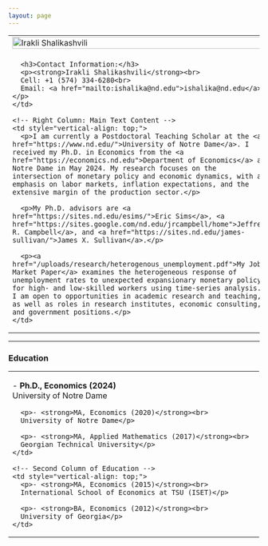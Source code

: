 ```yaml
---
layout: page
---
```


<table style="width: 100%;">
  <tr>
    <!-- Left Column: Image and Contact Information -->
    <td style="width: 35%; vertical-align: top; padding-right: 20px;">
      <img src="/uploads/20240926 JLH Irakli Shalikashvili-002.jpg" alt="Irakli Shalikashvili" style="width: 100%; margin-bottom: 10px;">
      
      <h3>Contact Information:</h3>
      <p><strong>Irakli Shalikashvili</strong><br>
      Cell: +1 (574) 334-6280<br>
      Email: <a href="mailto:ishalika@nd.edu">ishalika@nd.edu</a></p>
    </td>

    <!-- Right Column: Main Text Content -->
    <td style="vertical-align: top;">
      <p>I am currently a Postdoctoral Teaching Scholar at the <a href="https://www.nd.edu/">University of Notre Dame</a>. I received my Ph.D. in Economics from the <a href="https://economics.nd.edu">Department of Economics</a> at Notre Dame in May 2024. My research focuses on the intersection of monetary policy and economic dynamics, with an emphasis on labor markets, inflation expectations, and the extensive margin of the production sector.</p>

      <p>My Ph.D. advisors are <a href="https://sites.nd.edu/esims/">Eric Sims</a>, <a href="https://sites.google.com/nd.edu/jrcampbell/home">Jeffrey R. Campbell</a>, and <a href="https://sites.nd.edu/james-sullivan/">James X. Sullivan</a>.</p>

      <p><a href="/uploads/research/heterogenous_unemployment.pdf">My Job Market Paper</a> examines the heterogeneous response of unemployment rates to unexpected expansionary monetary policy for high- and low-skilled workers using time-series analysis. I am open to opportunities in academic research and teaching, as well as roles in research institutes, economic consulting, and government positions.</p>
    </td>
  </tr>
</table>

<hr>

<h3>Education</h3>
<table style="width: 100%;">
  <tr>
    <!-- First Column of Education -->
    <td style="vertical-align: top; padding-right: 20px;">
      <p>- <strong>Ph.D., Economics (2024)</strong><br>
      University of Notre Dame</p>

      <p>- <strong>MA, Economics (2020)</strong><br>
      University of Notre Dame</p>

      <p>- <strong>MA, Applied Mathematics (2017)</strong><br>
      Georgian Technical University</p>
    </td>

    <!-- Second Column of Education -->
    <td style="vertical-align: top;">
      <p>- <strong>MA, Economics (2015)</strong><br>
      International School of Economics at TSU (ISET)</p>

      <p>- <strong>BA, Economics (2012)</strong><br>
      University of Georgia</p>
    </td>
  </tr>
</table>    
